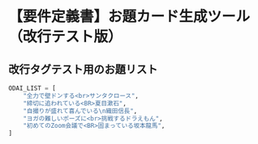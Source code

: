 # 【要件定義書】お題カード生成ツール（改行テスト版）

## 改行タグテスト用のお題リスト

```python
ODAI_LIST = [
    "全力で壁ドンする<br>サンタクロース",
    "締切に追われている<BR>夏目漱石",
    "自撮りが盛れて喜んでいる\n織田信長",
    "ヨガの難しいポーズに<br>挑戦するドラえもん",
    "初めてのZoom会議で<BR>固まっている坂本龍馬",
]
```